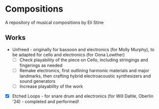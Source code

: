 
# Compositions

A repository of musical compositions by Eli Stine

## Works

- Unfreed - originally for bassoon and electronics (for Molly Murphy), to be adapted for cello and electronics (for Oona Lowther)
    - [ ] Check playability of the piece on Cello, including stringings and fingerings as needed
    - [ ] Remake electronics, first outlining harmonic materials and major landmarks, then crafting hybrid electroacoustic synthesizers and sound generators
    - [ ] Increase playability of the work

- [x] Etched Loops - for snare drum and electronics (for Will Dahle, Oberlin '24) - completed and performed!



